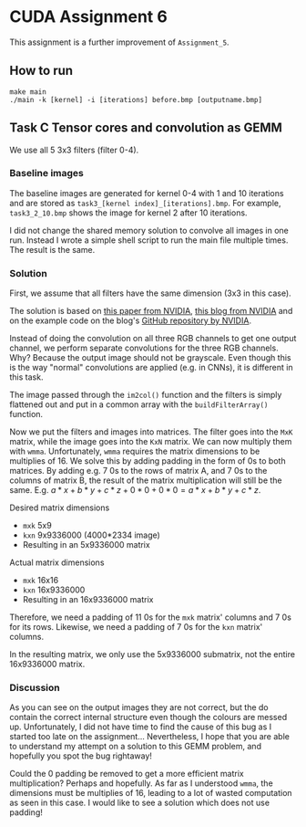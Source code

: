 # CUDA Assignment 6

This assignment is a further improvement of `Assignment_5`.

## How to run

```
make main
./main -k [kernel] -i [iterations] before.bmp [outputname.bmp]
```

## Task C Tensor cores and convolution as GEMM

We use all 5 3x3 filters (filter 0-4).

### Baseline images
The baseline images are generated for kernel 0-4 with 1 and 10 iterations and are stored as `task3_[kernel index]_[iterations].bmp`. For example, `task3_2_10.bmp` shows the image for kernel 2 after 10 iterations.

I did not change the shared memory solution to convolve all images in one run. Instead I wrote a simple shell script to run the main file multiple times. The result is the same.

### Solution
First, we assume that all filters have the same dimension (3x3 in this case).

The solution is based on [this paper from NVIDIA](https://arxiv.org/pdf/1410.0759.pdf), [this blog from NVIDIA](https://developer.nvidia.com/blog/programming-tensor-cores-cuda-9/) and on the example code on the blog's [GitHub repository by NVIDIA](https://github.com/NVIDIA-developer-blog/code-samples/blob/master/posts/tensor-cores/simpleTensorCoreGEMM.cu).

Instead of doing the convolution on all three RGB channels to get one output channel, we perform separate convolutions for the three RGB channels. Why? Because the output image should not be grayscale. Even though this is the way "normal" convolutions are applied (e.g. in CNNs), it is different in this task.

The image passed through the `im2col()` function and the filters is simply flattened out and put in a common array with the `buildFilterArray()` function.

Now we put the filters and images into matrices. The filter goes into the `MxK` matrix, while the image goes into the `KxN` matrix. We can now multiply them with `wmma`. Unfortunately, `wmma` requires the matrix dimensions to be multiplies of 16. We solve this by adding padding in the form of 0s to both matrices. By adding e.g. 7 0s to the rows of matrix A, and 7 0s to the columns of matrix B, the result of the matrix multiplication will still be the same. E.g. $a*x+b*y+c*z+0*0+0*0=a*x+b*y+c*z$.

Desired matrix dimensions
* `mxk` 5x9
* `kxn` 9x9336000 (4000*2334 image)
* Resulting in an 5x9336000 matrix

Actual matrix dimensions
* `mxk` 16x16
* `kxn` 16x9336000
* Resulting in an 16x9336000 matrix

Therefore, we need a padding of 11 0s for the `mxk` matrix' columns and 7 0s for its rows. Likewise, we need a padding of 7 0s for the `kxn` matrix' columns.

In the resulting matrix, we only use the 5x9336000 submatrix, not the entire 16x9336000 matrix.

### Discussion

As you can see on the output images they are not correct, but the do contain the correct internal structure even though the colours are messed up. Unfortunately, I did not have time to find the cause of this bug as I started too late on the assignment... Nevertheless, I hope that you are able to understand my attempt on a solution to this GEMM problem, and hopefully you spot the bug rightaway!

Could the 0 padding be removed to get a more efficient matrix multiplication? Perhaps and hopefully. As far as I understood `wmma`, the dimensions must be multiplies of 16, leading to a lot of wasted computation as seen in this case. I would like to see a solution which does not use padding!

